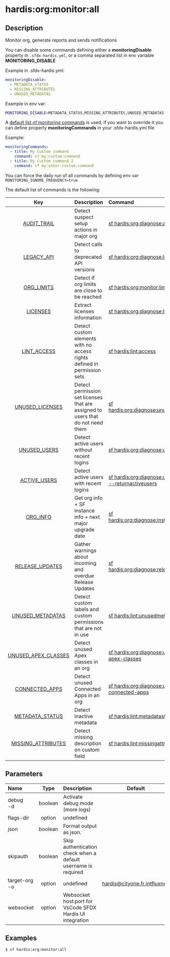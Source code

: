 <!-- This file has been generated with command 'sf hardis:doc:plugin:generate'. Please do not update it manually or it may be overwritten -->
# hardis:org:monitor:all

## Description

Monitor org, generate reports and sends notifications

You can disable some commands defining either a **monitoringDisable** property in `.sfdx-hardis.yml`, or a comma separated list in env variable **MONITORING_DISABLE**

Example in .sfdx-hardis.yml:
  
```yaml
monitoringDisable:
  - METADATA_STATUS
  - MISSING_ATTRIBUTES
  - UNUSED_METADATAS
```
  
Example in env var:

```sh
MONITORING_DISABLE=METADATA_STATUS,MISSING_ATTRIBUTES,UNUSED_METADATAS
```

A [default list of monitoring commands](https://sfdx-hardis.cloudity.com/salesforce-monitoring-home/#monitoring-commands) is used, if you want to override it you can define property **monitoringCommands** in your .sfdx-hardis.yml file

Example:

```yaml
monitoringCommands:
  - title: My Custom command
    command: sf my:custom:command
  - title: My Custom command 2
    command: sf my:other:custom:command
```

You can force the daily run of all commands by defining env var `MONITORING_IGNORE_FREQUENCY=true`

The default list of commands is the following:

| Key | Description | Command | Frequency |
| :---: | :---- | :---- | :-----: |
| [AUDIT_TRAIL](https://sfdx-hardis.cloudity.com/hardis/org/diagnose/audittrail) | Detect suspect setup actions in major org | [sf hardis:org:diagnose:audittrail](https://sfdx-hardis.cloudity.com/hardis/org/diagnose/audittrail) | daily |
| [LEGACY_API](https://sfdx-hardis.cloudity.com/hardis/org/diagnose/legacyapi) | Detect calls to deprecated API versions | [sf hardis:org:diagnose:legacyapi](https://sfdx-hardis.cloudity.com/hardis/org/diagnose/legacyapi) | daily |
| [ORG_LIMITS](https://sfdx-hardis.cloudity.com/hardis/org/monitor/limits) | Detect if org limits are close to be reached | [sf hardis:org:monitor:limits](https://sfdx-hardis.cloudity.com/hardis/org/monitor/limits) | daily |
| [LICENSES](https://sfdx-hardis.cloudity.com/hardis/org/diagnose/licenses) | Extract licenses information | [sf hardis:org:diagnose:licenses](https://sfdx-hardis.cloudity.com/hardis/org/diagnose/licenses) | weekly |
| [LINT_ACCESS](https://sfdx-hardis.cloudity.com/hardis/lint/access) | Detect custom elements with no access rights defined in permission sets | [sf hardis:lint:access](https://sfdx-hardis.cloudity.com/hardis/lint/access) | weekly |
| [UNUSED_LICENSES](https://sfdx-hardis.cloudity.com/hardis/org/diagnose/unusedlicenses) | Detect permission set licenses that are assigned to users that do not need them | [sf hardis:org:diagnose:unusedlicenses](https://sfdx-hardis.cloudity.com/hardis/org/diagnose/unusedlicenses) | weekly |
| [UNUSED_USERS](https://sfdx-hardis.cloudity.com/hardis/org/diagnose/unusedusers) | Detect active users without recent logins | [sf hardis:org:diagnose:unusedusers](https://sfdx-hardis.cloudity.com/hardis/org/diagnose/unusedusers) | weekly |
| [ACTIVE_USERS](https://sfdx-hardis.cloudity.com/hardis/org/diagnose/unusedusers) | Detect active users with recent logins | [sf hardis:org:diagnose:unusedusers --returnactiveusers](https://sfdx-hardis.cloudity.com/hardis/org/diagnose/unusedusers) | weekly |
| [ORG_INFO](https://sfdx-hardis.cloudity.com/hardis/org/diagnose/instanceupgrade) | Get org info + SF instance info + next major upgrade date | [sf hardis:org:diagnose:instanceupgrade](https://sfdx-hardis.cloudity.com/hardis/org/diagnose/instanceupgrade) | weekly |
| [RELEASE_UPDATES](https://sfdx-hardis.cloudity.com/hardis/org/diagnose/releaseupdates) | Gather warnings about incoming and overdue Release Updates | [sf hardis:org:diagnose:releaseupdates](https://sfdx-hardis.cloudity.com/hardis/org/diagnose/releaseupdates) | weekly |
| [UNUSED_METADATAS](https://sfdx-hardis.cloudity.com/hardis/lint/unusedmetadatas) | Detect custom labels and custom permissions that are not in use | [sf hardis:lint:unusedmetadatas](https://sfdx-hardis.cloudity.com/hardis/lint/unusedmetadatas) | weekly |
| [UNUSED_APEX_CLASSES](https://sfdx-hardis.cloudity.com/hardis/org/diagnose/unused-apex-classes) | Detect unused Apex classes in an org | [sf hardis:org:diagnose:unused-apex-classes](https://sfdx-hardis.cloudity.com/hardis/org/diagnose/unused-apex-classes) | weekly |
| [CONNECTED_APPS](https://sfdx-hardis.cloudity.com/hardis/org/diagnose/unused-connected-apps) | Detect unused Connected Apps in an org | [sf hardis:org:diagnose:unused-connected-apps](https://sfdx-hardis.cloudity.com/hardis/org/diagnose/unused-connected-apps) | weekly |
| [METADATA_STATUS](https://sfdx-hardis.cloudity.com/hardis/lint/metadatastatus) | Detect inactive metadata | [sf hardis:lint:metadatastatus](https://sfdx-hardis.cloudity.com/hardis/lint/metadatastatus) | weekly |
| [MISSING_ATTRIBUTES](https://sfdx-hardis.cloudity.com/hardis/lint/missingattributes) | Detect missing description on custom field | [sf hardis:lint:missingattributes](https://sfdx-hardis.cloudity.com/hardis/lint/missingattributes) | weekly |



## Parameters

|Name|Type|Description|Default|Required|Options|
|:---|:--:|:----------|:-----:|:------:|:-----:|
|debug<br/>-d|boolean|Activate debug mode (more logs)||||
|flags-dir|option|undefined||||
|json|boolean|Format output as json.||||
|skipauth|boolean|Skip authentication check when a default username is required||||
|target-org<br/>-o|option|undefined|hardis@cityone.fr.intfluxne2|||
|websocket|option|Websocket host:port for VsCode SFDX Hardis UI integration||||

## Examples

```shell
$ sf hardis:org:monitor:all
```


